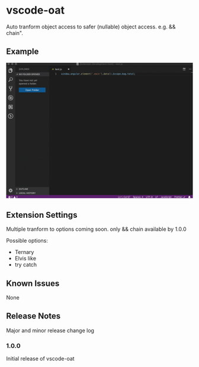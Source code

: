 # vscode-oat

Auto tranform object access to safer (nullable) object access. e.g. && chain".

## Example

![Functionality](images/vscode-oat.gif)

## Extension Settings

Multiple tranform to options coming soon. only && chain available by 1.0.0

Possible options:
- Ternary
- Elvis like
- try catch

## Known Issues

None

## Release Notes

Major and minor release change log

### 1.0.0

Initial release of vscode-oat
